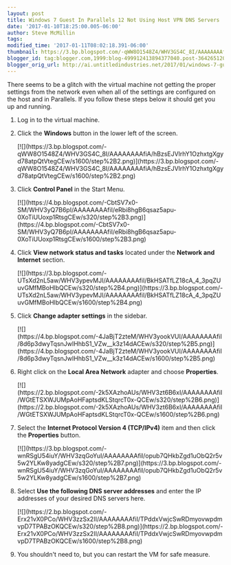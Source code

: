 ```yaml
---
layout: post
title: Windows 7 Guest In Parallels 12 Not Using Host VPN DNS Servers
date: '2017-01-10T18:25:00.005-06:00'
author: Steve McMillin
tags: 
modified_time: '2017-01-11T08:02:18.391-06:00'
thumbnail: https://3.bp.blogspot.com/-qWW8O1548Z4/WHV3GS4C_8I/AAAAAAAAfiA/hBzsEJVlrhY1OzhxtgXgyd78atpQtVtegCEw/s72-c/step%2B2.png
blogger_id: tag:blogger.com,1999:blog-499912413894377040.post-364265120618483237
blogger_orig_url: http://ai.untitledindustries.net/2017/01/windows-7-guest-in-parallels-12-not.html
---
```


There seems to be a glitch with the virtual machine not getting the proper settings from the network even when all of the settings are configured on the host and in Parallels. If you follow these steps below it should get you up and running.<!--more-->

1.  Log in to the virtual machine.
2.  Click the **Windows** button in the lower left of the screen.

    <div class="separator" style="clear: both;">[![](https://3.bp.blogspot.com/-qWW8O1548Z4/WHV3GS4C_8I/AAAAAAAAfiA/hBzsEJVlrhY1OzhxtgXgyd78atpQtVtegCEw/s1600/step%2B2.png)](https://3.bp.blogspot.com/-qWW8O1548Z4/WHV3GS4C_8I/AAAAAAAAfiA/hBzsEJVlrhY1OzhxtgXgyd78atpQtVtegCEw/s1600/step%2B2.png)</div>

3.  Click **Control Panel** in the Start Menu.

    <div class="separator" style="clear: both;">[![](https://4.bp.blogspot.com/-CbtSV7x0-SM/WHV3yQ7B6pI/AAAAAAAAfiI/eRbi8hgB6qsaz5apu-0XoTiUUoxp1RtsgCEw/s320/step%2B3.png)](https://4.bp.blogspot.com/-CbtSV7x0-SM/WHV3yQ7B6pI/AAAAAAAAfiI/eRbi8hgB6qsaz5apu-0XoTiUUoxp1RtsgCEw/s1600/step%2B3.png)</div>

4.  Click **View network status and tasks** located under the **Network and Internet** section.

    <div class="separator" style="clear: both;">[![](https://3.bp.blogspot.com/-UTsXd2nL5aw/WHV3ypevMJI/AAAAAAAAfiI/BkHSATfLZ18cA_4_3pqZUuvGMfMBoHlbQCEw/s320/step%2B4.png)](https://3.bp.blogspot.com/-UTsXd2nL5aw/WHV3ypevMJI/AAAAAAAAfiI/BkHSATfLZ18cA_4_3pqZUuvGMfMBoHlbQCEw/s1600/step%2B4.png)</div>

5.  Click **Change adapter settings** in the sidebar.

    <div class="separator" style="clear: both;">[![](https://4.bp.blogspot.com/-4JaBjT2zteM/WHV3yookVUI/AAAAAAAAfiI/8d6p3dwyTqsnJwIHhbS1_VZw__k3z14dACEw/s320/step%2B5.png)](https://4.bp.blogspot.com/-4JaBjT2zteM/WHV3yookVUI/AAAAAAAAfiI/8d6p3dwyTqsnJwIHhbS1_VZw__k3z14dACEw/s1600/step%2B5.png)</div>

6.  Right click on the **Local Area Network** adapter and choose **Properties**.

    <div class="separator" style="clear: both;">[![](https://2.bp.blogspot.com/-2k5XAzhoAUs/WHV3zt6B6xI/AAAAAAAAfiI/WGtETSXWJUMpAoHFaptsdKLStqrcT0x-QCEw/s320/step%2B6.png)](https://2.bp.blogspot.com/-2k5XAzhoAUs/WHV3zt6B6xI/AAAAAAAAfiI/WGtETSXWJUMpAoHFaptsdKLStqrcT0x-QCEw/s1600/step%2B6.png)</div>

7.  Select the **Internet Protocol Version 4 (TCP/IPv4)** item and then click the **Properties** button.

    <div class="separator" style="clear: both;">[![](https://3.bp.blogspot.com/-wnRSgU54iuY/WHV3zqGoYuI/AAAAAAAAfiI/opub7QHkbZgd1uObQ2r5v5w2YLKw8yadgCEw/s320/step%2B7.png)](https://3.bp.blogspot.com/-wnRSgU54iuY/WHV3zqGoYuI/AAAAAAAAfiI/opub7QHkbZgd1uObQ2r5v5w2YLKw8yadgCEw/s1600/step%2B7.png)</div>

8.  Select **Use the following DNS server addresses** and enter the IP addresses of your desired DNS servers here.

    <div class="separator" style="clear: both;">[![](https://2.bp.blogspot.com/-Erx21vX0PCo/WHV3zzSx2II/AAAAAAAAfiI/TPddxVwjcSwRDmyovwpdmvpD7TPABzOKQCEw/s320/step%2B8.png)](https://2.bp.blogspot.com/-Erx21vX0PCo/WHV3zzSx2II/AAAAAAAAfiI/TPddxVwjcSwRDmyovwpdmvpD7TPABzOKQCEw/s1600/step%2B8.png)</div>

9.  You shouldn't need to, but you can restart the VM for safe measure.